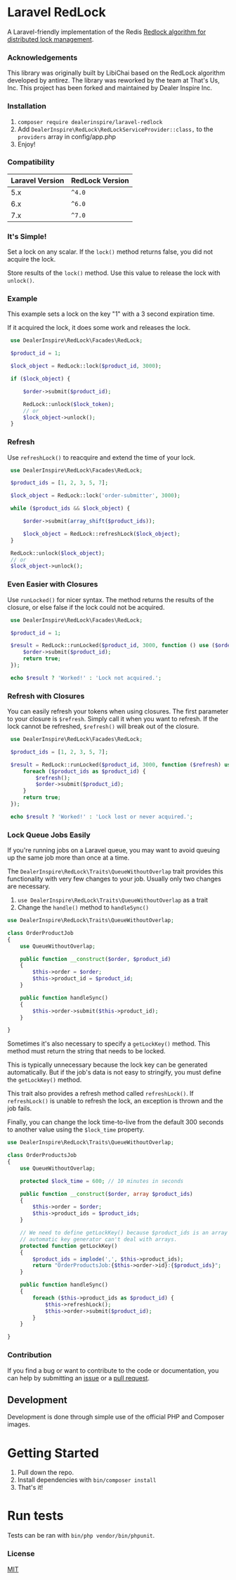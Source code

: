 # Laravel RedLock

A Laravel-friendly implementation of the Redis [Redlock algorithm for distributed lock management](https://redis.io/topics/distlock).

### Acknowledgements

This library was originally built by LibiChai based on the RedLock algorithm developed by antirez. The library was reworked by the team at That's Us, Inc. This project has been forked and maintained by Dealer Inspire Inc.

### Installation

1. `composer require dealerinspire/laravel-redlock`
2. Add `DealerInspire\RedLock\RedLockServiceProvider::class,` to the `providers` array in config/app.php
3. Enjoy!

### Compatibility

| Laravel Version  | RedLock Version |
| ------------- | ------------- |
| 5.x  | `^4.0`  |
| 6.x  | `^6.0`  |
| 7.x  | `^7.0`  |

### It's Simple!

Set a lock on any scalar. If the `lock()` method returns false, you did not acquire the lock.

Store results of the `lock()` method. Use this value to release the lock with `unlock()`.

### Example

This example sets a lock on the key "1" with a 3 second expiration time.

If it acquired the lock, it does some work and releases the lock.

```php
 use DealerInspire\RedLock\Facades\RedLock;

 $product_id = 1;

 $lock_object = RedLock::lock($product_id, 3000);

 if ($lock_object) {

     $order->submit($product_id);

     RedLock::unlock($lock_token);
     // or
     $lock_object->unlock();
 }
```

### Refresh

Use `refreshLock()` to reacquire and extend the time of your lock.

```php
 use DealerInspire\RedLock\Facades\RedLock;

 $product_ids = [1, 2, 3, 5, 7];

 $lock_object = RedLock::lock('order-submitter', 3000);

 while ($product_ids && $lock_object) {

     $order->submit(array_shift($product_ids));

     $lock_object = RedLock::refreshLock($lock_object);
 }

 RedLock::unlock($lock_object);
 // or
 $lock_object->unlock();
```

### Even Easier with Closures

Use `runLocked()` for nicer syntax. The method returns the results of the closure, or else false if the lock could not be acquired.

```php
 use DealerInspire\RedLock\Facades\RedLock;

 $product_id = 1;

 $result = RedLock::runLocked($product_id, 3000, function () use ($order, $product_id) {
     $order->submit($product_id);
     return true;
 });

 echo $result ? 'Worked!' : 'Lock not acquired.';
```

### Refresh with Closures

You can easily refresh your tokens when using closures. The first parameter to your closure is `$refresh`. Simply call it when you want to refresh. If the lock cannot be refreshed, `$refresh()` will break out of the closure.

```php
 use DealerInspire\RedLock\Facades\RedLock;

 $product_ids = [1, 2, 3, 5, 7];

 $result = RedLock::runLocked($product_id, 3000, function ($refresh) use ($order, $product_ids) {
     foreach ($product_ids as $product_id) {
         $refresh();
         $order->submit($product_id);
     }
     return true;
 });

 echo $result ? 'Worked!' : 'Lock lost or never acquired.';
```

### Lock Queue Jobs Easily

If you're running jobs on a Laravel queue, you may want to avoid queuing up the same job more than once at a time.

The `DealerInspire\RedLock\Traits\QueueWithoutOverlap` trait provides this functionality with very few changes to your job. Usually only two changes are necessary.

1. `use DealerInspire\RedLock\Traits\QueueWithoutOverlap` as a trait
2. Change the `handle()` method to `handleSync()`

```php
use DealerInspire\RedLock\Traits\QueueWithoutOverlap;

class OrderProductJob
{
    use QueueWithoutOverlap;

    public function __construct($order, $product_id)
    {
        $this->order = $order;
        $this->product_id = $product_id;
    }

    public function handleSync()
    {
        $this->order->submit($this->product_id);
    }

}
```

Sometimes it's also necessary to specify a `getLockKey()` method. This method must return the string that needs to be locked.

This is typically unnecessary because the lock key can be generated automatically. But if the job's data is not easy to stringify, you must define the `getLockKey()` method.

This trait also provides a refresh method called `refreshLock()`. If `refreshLock()` is unable to refresh the lock, an exception is thrown and the job fails.

Finally, you can change the lock time-to-live from the default 300 seconds to another
value using the `$lock_time` property.

```php
use DealerInspire\RedLock\Traits\QueueWithoutOverlap;

class OrderProductsJob
{
    use QueueWithoutOverlap;

    protected $lock_time = 600; // 10 minutes in seconds

    public function __construct($order, array $product_ids)
    {
        $this->order = $order;
        $this->product_ids = $product_ids;
    }

    // We need to define getLockKey() because $product_ids is an array and the
    // automatic key generator can't deal with arrays.
    protected function getLockKey()
    {
        $product_ids = implode(',', $this->product_ids);
        return "OrderProductsJob:{$this->order->id}:{$product_ids}";
    }

    public function handleSync()
    {
        foreach ($this->product_ids as $product_id) {
            $this->refreshLock();
            $this->order->submit($product_id);
        }
    }

}
```

### Contribution

If you find a bug or want to contribute to the code or documentation, you can help by submitting an [issue](https://github.com/dealerinspire/laravel-redlock/issues) or a [pull request](https://github.com/dealerinspire/laravel-redlock/pulls).


## Development
Development is done through simple use of the official PHP and Composer images.

# Getting Started
1. Pull down the repo.
2. Install dependencies with `bin/composer install`
3. That's it!

# Run tests
Tests can be ran with `bin/php vendor/bin/phpunit`.

### License

[MIT](http://opensource.org/licenses/MIT)
